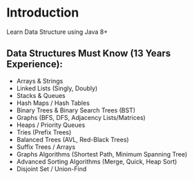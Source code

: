 # Introduction

Learn Data Structure using Java 8+

## Data Structures Must Know (13 Years Experience):

- Arrays & Strings
- Linked Lists (Singly, Doubly)
- Stacks & Queues
- Hash Maps / Hash Tables
- Binary Trees & Binary Search Trees (BST)
- Graphs (BFS, DFS, Adjacency Lists/Matrices)
- Heaps / Priority Queues
- Tries (Prefix Trees)
- Balanced Trees (AVL, Red-Black Trees)
- Suffix Trees / Arrays
- Graphs Algorithms (Shortest Path, Minimum Spanning Tree)
- Advanced Sorting Algorithms (Merge, Quick, Heap Sort)
- Disjoint Set / Union-Find
